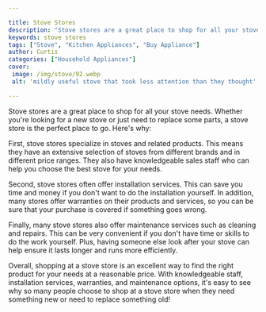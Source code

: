 ```yaml
---

title: Stove Stores
description: "Stove stores are a great place to shop for all your stove needs. Whether you're looking for a new stove or just need to replace so...swipe up to find out"
keywords: stove stores
tags: ["Stove", "Kitchen Appliances", "Buy Appliance"]
author: Curtis
categories: ["Household Appliances"]
cover: 
 image: /img/stove/92.webp
 alt: 'mildly useful stove that took less attention than they thought'

---
```


Stove stores are a great place to shop for all your stove needs. Whether you're looking for a new stove or just need to replace some parts, a stove store is the perfect place to go. Here's why: 

First, stove stores specialize in stoves and related products. This means they have an extensive selection of stoves from different brands and in different price ranges. They also have knowledgeable sales staff who can help you choose the best stove for your needs. 

Second, stove stores often offer installation services. This can save you time and money if you don't want to do the installation yourself. In addition, many stores offer warranties on their products and services, so you can be sure that your purchase is covered if something goes wrong. 

Finally, many stove stores also offer maintenance services such as cleaning and repairs. This can be very convenient if you don't have time or skills to do the work yourself. Plus, having someone else look after your stove can help ensure it lasts longer and runs more efficiently. 

Overall, shopping at a stove store is an excellent way to find the right product for your needs at a reasonable price. With knowledgeable staff, installation services, warranties, and maintenance options, it's easy to see why so many people choose to shop at a stove store when they need something new or need to replace something old!
